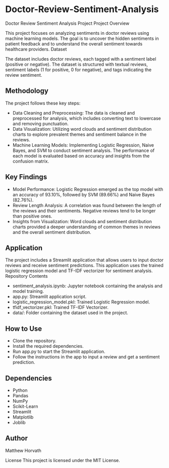 # Doctor-Review-Sentiment-Analysis

Doctor Review Sentiment Analysis Project
Project Overview

This project focuses on analyzing sentiments in doctor reviews using machine learning models. The goal is to uncover the hidden sentiments in patient feedback and to understand the overall sentiment towards healthcare providers.
Dataset

The dataset includes doctor reviews, each tagged with a sentiment label (positive or negative). The dataset is structured with textual reviews, sentiment labels (1 for positive, 0 for negative), and tags indicating the review sentiment.

## Methodology
The project follows these key steps:

* Data Cleaning and Preprocessing: The data is cleaned and preprocessed for analysis, which includes converting text to lowercase and removing punctuation.
* Data Visualization: Utilizing word clouds and sentiment distribution charts to explore prevalent themes and sentiment balance in the reviews.
* Machine Learning Models: Implementing Logistic Regression, Naive Bayes, and SVM to conduct sentiment analysis. The performance of each model is evaluated based on accuracy and insights from the confusion matrix.

## Key Findings
* Model Performance: Logistic Regression emerged as the top model with an accuracy of 93.10%, followed by SVM (89.66%) and Naive Bayes (82.76%).
* Review Length Analysis: A correlation was found between the length of the reviews and their sentiments. Negative reviews tend to be longer than positive ones.
* Insights from Visualization: Word clouds and sentiment distribution charts provided a deeper understanding of common themes in reviews and the overall sentiment distribution.

## Application
The project includes a Streamlit application that allows users to input doctor reviews and receive sentiment predictions. This application uses the trained logistic regression model and TF-IDF vectorizer for sentiment analysis.
Repository Contents

* sentiment_analysis.ipynb: Jupyter notebook containing the analysis and model training.
* app.py: Streamlit application script.
* logistic_regression_model.pkl: Trained Logistic Regression model.
* tfidf_vectorizer.pkl: Trained TF-IDF Vectorizer.
* data/: Folder containing the dataset used in the project.

## How to Use
* Clone the repository.
* Install the required dependencies.
* Run app.py to start the Streamlit application.
* Follow the instructions in the app to input a review and get a sentiment prediction.

## Dependencies
* Python
* Pandas
* NumPy
* Scikit-Learn
* Streamlit
* Matplotlib
* Joblib

## Author
Matthew Horvath

License
This project is licensed under the MIT License.
